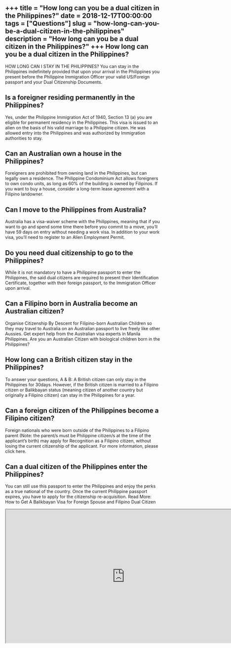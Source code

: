 +++
title = "How long can you be a dual citizen in the Philippines?"
date = 2018-12-17T00:00:00
tags = ["Questions"]
slug = "how-long-can-you-be-a-dual-citizen-in-the-philippines"
description = "How long can you be a dual citizen in the Philippines?"
+++
How long can you be a dual citizen in the Philippines?
------------------------------------------------------

HOW LONG CAN I STAY IN THE PHILIPPINES? You can stay in the Philippines indefinitely provided that upon your arrival in the Philippines you present before the Philippine Immigration Officer your valid US/Foreign passport and your Dual Citizenship Documents.

Is a foreigner residing permanently in the Philippines?
-------------------------------------------------------

Yes, under the Philippine Immigration Act of 1940, Section 13 (a) you are eligible for permanent residency in the Philippines. This visa is issued to an alien on the basis of his valid marriage to a Philippine citizen. He was allowed entry into the Philippines and was authorized by Immigration authorities to stay.

Can an Australian own a house in the Philippines?
-------------------------------------------------

Foreigners are prohibited from owning land in the Philippines, but can legally own a residence. The Philippine Condominium Act allows foreigners to own condo units, as long as 60% of the building is owned by Filipinos. If you want to buy a house, consider a long-term lease agreement with a Filipino landowner.

Can I move to the Philippines from Australia?
---------------------------------------------

Australia has a visa-waiver scheme with the Philippines, meaning that if you want to go and spend some time there before you commit to a move, you’ll have 59 days on entry without needing a work visa. In addition to your work visa, you’ll need to register to an Alien Employment Permit.

Do you need dual citizenship to go to the Philippines?
------------------------------------------------------

While it is not mandatory to have a Philippine passport to enter the Philippines, the said dual citizens are required to present their Identification Certificate, together with their foreign passport, to the Immigration Officer upon arrival.

Can a Filipino born in Australia become an Australian citizen?
--------------------------------------------------------------

Organise Citizenship By Descent for Filipino-born Australian Children so they may travel to Australia on an Australian passport to live freely like other Aussies. Get expert help from the Australian visa experts in Manila Philippines. Are you an Australian Citizen with biological children born in the Philippines?

How long can a British citizen stay in the Philippines?
-------------------------------------------------------

To answer your questions, A &amp; B: A British citizen can only stay in the Philippines for 30days. However, if the British citizen is married to a Filipino citizen or Balikbayan status (meaning citizen of another country but originally a Filipino citizen) can stay in the Philippines for a year.

Can a foreign citizen of the Philippines become a Filipino citizen?
-------------------------------------------------------------------

Foreign nationals who were born outside of the Philippines to a Filipino parent (Note: the parent/s must be Philippine citizen/s at the time of the applicant’s birth) may apply for Recognition as a Filipino citizen, without losing the current citizenship of the applicant. For more information, please click here.

Can a dual citizen of the Philippines enter the Philippines?
------------------------------------------------------------

You can still use this passport to enter the Philippines and enjoy the perks as a true national of the country. Once the current Philippine passport expires, you have to apply for the citizenship re-acquisition. Read More: How to Get A Balikbayan Visa for Foreign Spouse and Filipino Dual Citizen

<iframe allow="accelerometer; autoplay; clipboard-write; encrypted-media; gyroscope; picture-in-picture" allowfullscreen="" class="__youtube_prefs__  epyt-is-override  no-lazyload" data-no-lazy="1" data-origheight="433" data-origwidth="770" data-skipgform_ajax_framebjll="" height="433" id="_ytid_63878" loading="lazy" src="https://www.youtube.com/embed/B6PBF7PQWok?enablejsapi=1&autoplay=0&cc_load_policy=0&cc_lang_pref=&iv_load_policy=1&loop=0&modestbranding=0&rel=1&fs=1&playsinline=0&autohide=2&theme=dark&color=red&controls=1&" title="YouTube player" width="770"></iframe>
